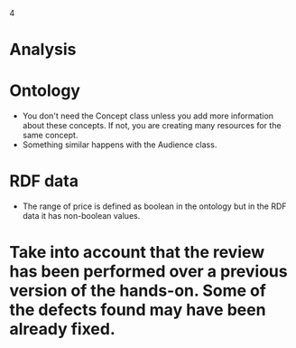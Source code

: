 4
# Analysis
# Ontology
- You don't need the Concept class unless you add more information about these concepts. If not, you are creating many resources for the same concept.
- Something similar happens with the Audience class.
# RDF data
- The range of price is defined as boolean in the ontology but in the RDF data it has non-boolean values.
# Take into account that the review has been performed over a previous version of the hands-on. Some of the defects found may have been already fixed.
